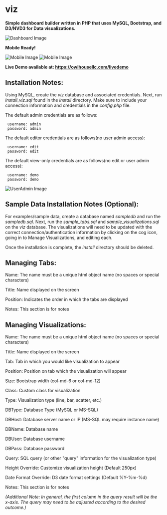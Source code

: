 # viz
**Simple dashboard builder written in PHP that uses MySQL, Bootstrap, and D3/NVD3 for Data visualizations.**

![Dashboard Image](https://owlhousellc.com/oh_tablet_md.jpeg)

**Mobile Ready!**

![Mobile Image](https://owlhousellc.com/oh_sample3.png) ![Mobile Image](https://owlhousellc.com/oh_mobile_sm.gif)

**Live Demo available at:
     https://owlhousellc.com/livedemo**

## Installation Notes:
Using MySQL, create the *viz* database and associated credentials.  Next, run *install_viz.sql* found in the *install* directory.  Make sure to include your connection information and credentials in the *config.php* file.

The default admin credentials are as follows:

     username: admin
     password: admin

The default editor credentials are as follows(no user admin access):

     username: edit
     password: edit

The default view-only credentials are as follows(no edit or user admin access):

     username: demo
     password: demo

![UserAdmin Image](https://owlhousellc.com/oh_viz_useradmin.png)

## Sample Data Installation Notes (Optional):
For examples/sample data, create a database named *sampledb* and run the *sampledb.sql*.  Next, run the *sample_tabs.sql* and *sample_visualizations.sql* on the *viz* database.  The visualizations will need to be updated with the correct connection/authentication information by clicking on the cog icon, going in to Manage Visualizations, and editing each.

Once the installation is complete, the *install* directory should be deleted.


## Managing Tabs:
Name: The name must be a unique html object name (no spaces or special characters)

Title: Name displayed on the screen

Position: Indicates the order in which the tabs are displayed

Notes: This section is for notes


## Managing Visualizations:
Name: The name must be a unique html object name (no spaces or special characters)

Title: Name displayed on the screen

Tab: Tab in which you would like visualization to appear

Position: Position on tab which the visualization will appear

Size: Bootstrap width (col-md-6 or col-md-12)

Class: Custom class for visualization

Type: Visualization type (line, bar, scatter, etc.)

DBType: Database Type (MySQL or MS-SQL)

DBHost: Database server name or IP (MS-SQL may require instance name)

DBName: Database name

DBUser: Database username

DBPass: Database password

Query: SQL query (or other "query" information for the visualization type)

Height Override: Customize visualization height (Default 250px)

Date Format Override: D3 date format settings (Default %Y-%m-%d)

Notes: This section is for notes

*(Additional Note:  In general, the first column in the query result will be the x-axis.  The query may need to be adjusted according to the desired outcome.)*
